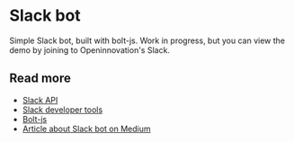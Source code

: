 # Slack bot

Simple Slack bot, built with bolt-js. Work in progress, but you can view the demo by joining to Openinnovation's Slack.

## Read more

- [Slack API](https://api.slack.com)
- [Slack developer tools](https://tools.slack.dev/bolt-js/)
- [Bolt-js](https://github.com/slackapi/bolt-js)
- [Article about Slack bot on Medium](https://medium.com/walmartglobaltech/create-slackbot-using-slack-bolt-api-and-node-js-a82876db012f)
